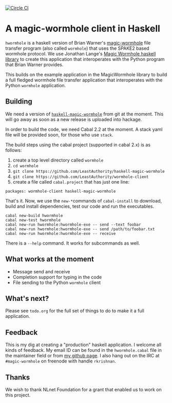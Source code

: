 [![Circle CI](https://circleci.com/gh/LeastAuthority/wormhole-client/tree/master.png?ghtoken=98e29d106176da58957f91ae408fb6499421be14)](https://circleci.com/gh/LeastAuthority/wormhole-client)

# A magic-wormhole client in Haskell

`hwormhole` is a haskell version of Brian Warner's [magic-wormhole][1] file
transfer program (also called `wormhole`) that uses the SPAKE2 based wormhole
protocol. We use Jonathan Lange's [Magic Wormhole haskell library][2] to 
create this application that interoperates with the Python program that
Brian Warner provides.

This builds on the example application in the MagicWormhole library to
build a full fledged wormhole file transfer application that interoperates
with the Python `wormhole` application.

## Building

We need a version of [`haskell-magic-wormhole`][2] from git at the moment. This will
go away as soon as a new release is uploaded into hackage.

In order to build the code, we need Cabal 2.2 at the moment. A stack yaml file will
be provided soon, for those who use `stack`.

The build steps using the cabal project (supported in cabal 2.x) is as follows:

1. create a top level directory called `wormhole`
2. `cd wormhole`
3. `git clone https://github.com/LeastAuthority/haskell-magic-wormhole`
4. `git clone https://github.com/LeastAuthority/wormhole-client`
5. create a file called `cabal.project` that has just one line:
```
packages: wormhole-client haskell-magic-wormhole
```

That's it. Now, we use the `new-*`commands of `cabal-install` to download, build
and install dependencies, test our code and run the executables.

```
cabal new-build hwormhole
cabal new-test hwormhole
cabal new-run hwormhole:hwormhole-exe -- send --text foobar
cabal new-run hwormhole:hwormhole-exe -- send /path/to/foobar.txt
cabal new-run hwormhole:hwormhole-exe -- receive
```

There is a `--help` command. It works for subcommands as well.

## What works at the moment

- Message send and receive
- Completion support for typing in the code
- File sending to the Python `wormhole` client

## What's next?

Please see `todo.org` for the full set of things to do to make it a full
application.

## Feedback

This is my dig at creating a "production" haskell application. I welcome all kinds
of feedback. My email ID can be found in the `hwormhole.cabal` file in the maintainer
field or from [my github page][3]. I also hang out on the IRC at `#magic-wormhole`
on freenode with handle `rkrishnan`.

[1]: https://github.com/warner/magic-wormhole
[2]: https://github.com/LeastAuthority/haskell-magic-wormhole
[3]: https://github.com/vu3rdd

## Thanks

We wish to thank NLnet Foundation for a grant that enabled us to work on this project.
